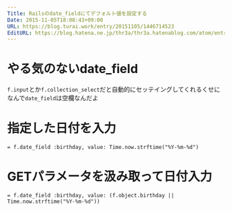 ```yaml
---
Title: Railsのdate_fieldにてデフォルト値を設定する
Date: 2015-11-05T18:08:43+09:00
URL: https://blog.turai.work/entry/20151105/1446714523
EditURL: https://blog.hatena.ne.jp/thr3a/thr3a.hatenablog.com/atom/entry/6653458415127014714
---
```


# やる気のないdate_field

`f.input`とか`f.collection_select`だと自動的にセッテイングしてくれるくせになんで`date_field`は空欄なんだよ

# 指定した日付を入力

```
= f.date_field :birthday, value: Time.now.strftime("%Y-%m-%d")
```

# GETパラメータを汲み取って日付入力
```
= f.date_field :birthday, value: (f.object.birthday || Time.now.strftime("%Y-%m-%d"))
```
